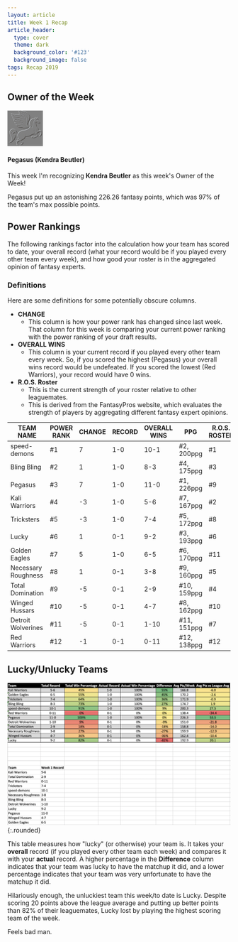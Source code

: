 ```yaml
---
layout: article
title: Week 1 Recap
article_header:
  type: cover
  theme: dark
  background_color: '#123'
  background_image: false
tags: Recap 2019
---
```


## Owner of the Week

<div class="item">
  <div class="item__image">
    <img class="image image--xs circle" src="/assets/images/teams/Pegasus.png"/>
  </div>
  <div class="item__content">
    <div class="item__header">
      <h4>Pegasus (Kendra Beutler)</h4>
      <p>This week I'm recognizing <strong>Kendra Beutler</strong> as this week's Owner of the Week!</p>
      <p>Pegasus put up an astonishing 226.26 fantasy points, which was 97% of the team's max possible points.</p>
    </div>
  </div>
</div>

## Power Rankings

The following rankings factor into the calculation how your team has scored to date, your overall record (what your record would be if you played every other team every week), and how good your roster is in the aggregated opinion of fantasy experts.

### Definitions

Here are some definitions for some potentially obscure columns.

- **CHANGE**
  - This column is how your power rank has changed since last week. That column for this week is comparing your current power ranking with the power ranking of your draft results.
- **OVERALL WINS**
  - This column is your current record if you played every other team every week. So, if you scored the highest (Pegasus) your overall wins record would be undefeated. If you scored the lowest (Red Warriors), your record would have 0 wins.
- **R.O.S. Roster**
  - This is the current strength of your roster relative to other leaguemates.
  - This is derived from the FantasyPros website, which evaluates the strength of players by aggregating different fantasy expert opinions.

| TEAM NAME           | POWER RANK | CHANGE | RECORD | OVERALL WINS | PPG         | R.O.S. ROSTER |
| ------------------- | ---------- | ------ | ------ | ------------ | ----------- | ------------- |
| speed-demons        | #1         | 7      | 1-0    | 10-1         | #2, 200ppg  | #1            |
| Bling Bling         | #2         | 1      | 1-0    | 8-3          | #4, 175ppg  | #3            |
| Pegasus             | #3         | 7      | 1-0    | 11-0         | #1, 226ppg  | #9            |
| Kali Warriors       | #4         | -3     | 1-0    | 5-6          | #7, 167ppg  | #2            |
| Tricksters          | #5         | -3     | 1-0    | 7-4          | #5, 172ppg  | #8            |
| Lucky               | #6         | 1      | 0-1    | 9-2          | #3, 193ppg  | #6            |
| Golden Eagles       | #7         | 5      | 1-0    | 6-5          | #6, 170ppg  | #11           |
| Necessary Roughness | #8         | 1      | 0-1    | 3-8          | #9, 160ppg  | #5            |
| Total Domination    | #9         | -5     | 0-1    | 2-9          | #10, 159ppg | #4            |
| Winged Hussars      | #10        | -5     | 0-1    | 4-7          | #8, 162ppg  | #10           |
| Detroit Wolverines  | #11        | -5     | 0-1    | 1-10         | #11, 151ppg | #7            |
| Red Warriors        | #12        | -1     | 0-1    | 0-11         | #12, 138ppg | #12           |

## Lucky/Unlucky Teams

![](/post-assets/2019-09-11-week-1-recap/1-luck-chart.png){:.rounded}

This table measures how "lucky" (or otherwise) your team is. It takes your **overall** record (if you played every other team each week) and compares it with your **actual** record. A higher percentage in the **Difference** column indicates that your team was lucky to have the matchup it did, and a lower percentage indicates that your team was very unfortunate to have the matchup it did.

Hilariously enough, the unluckiest team this week/to date is Lucky. Despite scoring 20 points above the league average and putting up better points than 82% of their leaguemates, Lucky lost by playing the highest scoring team of the week.

Feels bad man.